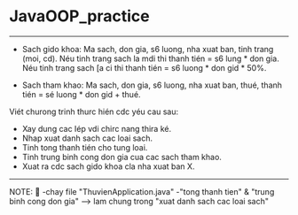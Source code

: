 # JavaOOP_practice
 -----------------------------------------------------------------------------------------------
+ Sach gido khoa: Ma sach, don gia, s6 luong, nha xuat ban, tinh trang (moi, cd). Néu tinh
trang sach la mdi thi thanh tién = s6 lung * don gia. Néu tinh trang sach [a ci thi thanh tién
= s6 luong * don gid * 50%.

+ Sach tham khao: Ma sach, don gia, s6 luong, nha xuat ban, thué, thanh tién = sé luong *
don gid + thué.

Viét churong trinh thurc hién cdc yéu cau sau:
- Xay dung cac Iép vdi chirc nang thira ké.
- Nhap xuat danh sach cac loai sach.
- Tinh tong thanh tién cho tung loai.
- Tinh trung binh cong don gia cua cac sach tham khao.
- Xuat ra cdc sach gido khoa cla nha xuat ban X.
-----------------------------------------------------------------------------------------------
NOTE:

-chay file "ThuvienApplication.java"
-"tong thanh tien" & "trung binh cong don gia" --> lam chung trong "xuat danh sach cac loai sach"
